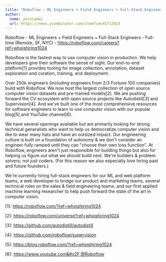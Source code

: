 ```yaml
---
title: "Roboflow : ML Engineers + Field Engineers + Full-Stack Engineers"
author:
  name: zerojames
  url: https://news.ycombinator.com/item?id=41712923
---
```

Roboflow - ML Engineers + Field Engineers + Full-Stack Engineers - Full-time (Remote, SF, NYC) - <a href="https:&#x2F;&#x2F;roboflow.com&#x2F;careers?ref=whoishiring1024">https:&#x2F;&#x2F;roboflow.com&#x2F;careers?ref=whoishiring1024</a>

Roboflow is the fastest way to use computer vision in production. We help developers give their software the sense of sight. Our end-to-end platform[1] provides tooling for image collection, annotation, dataset exploration and curation, training, and deployment.

Over 250k engineers (including engineers from 2&#x2F;3 Fortune 100 companies) build with Roboflow. We now host the largest collection of open source computer vision datasets and pre-trained models[2]. We are pushing forward the CV ecosystem with open source projects like Autodistill[3] and Supervision[4]. And we&#x27;ve built one of the most comprehensive resources for software engineers to learn to use computer vision with our popular blog[5] and YouTube channel[6].

We have several openings available but are primarily looking for strong technical generalists who want to help us democratize computer vision and like to wear many hats and have an outsized impact. Our engineering culture is built on a foundation of autonomy &amp; we don&#x27;t consider an engineer fully ramped until they can &quot;choose their own loss function&quot;. At Roboflow, engineers aren&#x27;t just responsible for building things but also for helping us figure out what we should build next. We&#x27;re builders &amp; problem solvers; not just coders. (For this reason we also especially love hiring past and future founders.)

We&#x27;re currently hiring full-stack engineers for our ML and web platform teams, a web developer to bridge our product and marketing teams, several technical roles on the sales &amp; field engineering teams, and our first applied machine learning researcher to help push forward the state of the art in computer vision.

[1]: <a href="https:&#x2F;&#x2F;roboflow.com&#x2F;?ref=whoishiring1024">https:&#x2F;&#x2F;roboflow.com&#x2F;?ref=whoishiring1024</a>

[2]: <a href="https:&#x2F;&#x2F;roboflow.com&#x2F;universe?ref=whoishiring1024">https:&#x2F;&#x2F;roboflow.com&#x2F;universe?ref=whoishiring1024</a>

[3]: <a href="https:&#x2F;&#x2F;github.com&#x2F;autodistill&#x2F;autodistill">https:&#x2F;&#x2F;github.com&#x2F;autodistill&#x2F;autodistill</a>

[4]: <a href="https:&#x2F;&#x2F;github.com&#x2F;roboflow&#x2F;supervision">https:&#x2F;&#x2F;github.com&#x2F;roboflow&#x2F;supervision</a>

[5]: <a href="https:&#x2F;&#x2F;blog.roboflow.com&#x2F;?ref=whoishiring1024">https:&#x2F;&#x2F;blog.roboflow.com&#x2F;?ref=whoishiring1024</a>

[6]: <a href="https:&#x2F;&#x2F;www.youtube.com&#x2F;@Roboflow" rel="nofollow">https:&#x2F;&#x2F;www.youtube.com&#x2F;@Roboflow</a>
<JobApplication />
